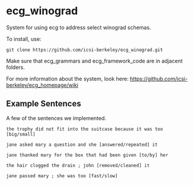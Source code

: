 # ecg_winograd

System for using ecg to address select winograd schemas.

To install, use:

`git clone https://github.com/icsi-berkeley/ecg_winograd.git`

Make sure that ecg_grammars and ecg_framework_code are in adjacent folders.

For more information about the system, look here: https://github.com/icsi-berkeley/ecg_homepage/wiki

## Example Sentences
A few of the sentences we implemented.

`the trophy did not fit into the suitcase because it was too [big/small]`

`jane asked mary a question and she [answered/repeated] it`

`jane thanked mary for the box that had been given [to/by] her`

`the hair clogged the drain ; john [removed/cleaned] it`

`jane passed mary ; she was too [fast/slow]`
